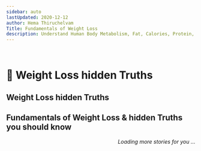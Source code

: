 ```yaml
---
sidebar: auto
lastUpdated: 2020-12-12
author: Hema Thiruchelvam
Title: Fundamentals of Weight Loss
description: Understand Human Body Metabolism, Fat, Calories, Protein, Energy Packages, Fatty Acid Molecules, etc
---
```


<br/>

# :butterfly: Weight Loss hidden Truths 

## Weight Loss hidden Truths
## Fundamentals of Weight Loss & hidden Truths you should know

<div style="text-align: right"><i>Loading more stories for you ...</i></div>
